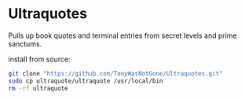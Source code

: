 # Ultraquotes
Pulls up book quotes and terminal entries from secret levels and prime sanctums.


install from source:

```sh
git clone "https://github.com/TonyWasNotGone/Ultraquotes.git"
sudo cp ultraquote/ultraquote /usr/local/bin
rm -rf ultraquote
```

